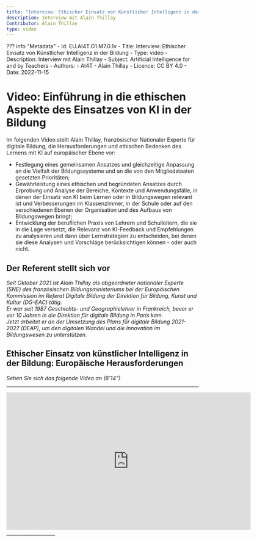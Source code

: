 ```yaml
---
title: "Interview: Ethischer Einsatz von Künstlicher Intelligenz in der Bildung"
description: Interview mit Alain Thillay
Contributor: Alain Thillay
type: video
---
```

??? info "Metadata"
    - Id: EU.AI4T.O1.M7.0.1v
    - Title: Interview: Ethischer Einsatz von Künstlicher Intelligenz in der Bildung
    - Type: video
    - Description: Interview mit Alain Thillay
    - Subject: Artificial Intelligence for and by Teachers
    - Authors:
        - AI4T 
        - Alain Thillay
    - Licence: CC BY 4.0
    - Date: 2022-11-15


# Video: Einführung in die ethischen Aspekte des Einsatzes von KI in der Bildung

Im folgenden Video stellt Alain Thillay, französischer Nationaler Experte für digitale Bildung, die Herausforderungen und ethischen Bedenken des Lernens mit KI auf europäischer Ebene vor:

- Festlegung eines gemeinsamen Ansatzes und gleichzeitige Anpassung an die Vielfalt der Bildungssysteme und an die von den Mitgliedstaaten gesetzten Prioritäten;
- Gewährleistung eines ethischen und begründeten Ansatzes durch Erprobung und Analyse der Bereiche, Kontexte und Anwendungsfälle, in denen der Einsatz von KI beim Lernen oder in Bildungswegen relevant ist und Verbesserungen im Klassenzimmer, in der Schule oder auf den verschiedenen Ebenen der Organisation und des Aufbaus von Bildungswegen bringt;
- Entwicklung der beruflichen Praxis von Lehrern und Schulleitern, die sie in die Lage versetzt, die Relevanz von KI-Feedback und Empfehlungen zu analysieren und dann über Lernstrategien zu entscheiden, bei denen sie diese Analysen und Vorschläge berücksichtigen können - oder auch nicht.

## Der Referent stellt sich vor

*Seit Oktober 2021 ist Alain Thillay als abgeordneter nationaler Experte (SNE) des französischen Bildungsministeriums bei der Europäischen Kommission im Referat Digitale Bildung der Direktion für Bildung, Kunst und Kultur (DG-EAC) tätig.*  
*Er war seit 1987 Geschichts- und Geographielehrer in Frankreich, bevor er vor 10 Jahren in die Direktion für digitale Bildung in Paris kam.*  
*Jetzt arbeitet er an der Umsetzung des Plans für digitale Bildung 2021-2027 (DEAP), um den digitalen Wandel und die Innovation im Bildungswesen zu unterstützen.*

## Ethischer Einsatz von künstlicher Intelligenz in der Bildung: Europäische Herausforderungen  
_Sehen Sie sich das folgende Video an (6'14")_
____________________

<center><iframe width="640" height="360" src="https://www.youtube.com/embed/VmejJrfcwxU?rel=0&showinfo=0&cc_load_policy=1&hl=en&modestbranding=1" frameborder="0" allowfullscreen></iframe></center>
____________________
